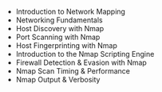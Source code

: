 - Introduction to Network Mapping
- Networking Fundamentals
- Host Discovery with Nmap
- Port Scanning with Nmap
- Host Fingerprinting with Nmap
- Introduction to the Nmap Scripting Engine
- Firewall Detection & Evasion with Nmap
- Nmap Scan Timing & Performance
- Nmap Output & Verbosity